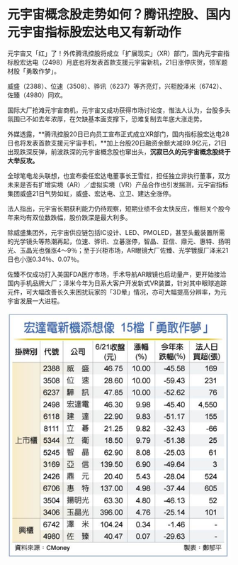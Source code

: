 # 元宇宙概念股走势如何？腾讯控股、国内元宇宙指标股宏达电又有新动作


元宇宙又「红」了！外传腾讯控股将成立「扩展现实」（XR）部门，国内元宇宙指标股宏达电（2498）月底也将发表首款支援元宇宙新机，21日涨停庆贺，领军题材股「勇敢作梦」。

威盛（2388）、位速（3508）、骅讯（6237）等齐亮灯，兴柜股泽米（6742）、佐臻（4980）同欢。

国际大厂抢滩元宇宙商机，元宇宙又成功获得市场讨论度，惟法人认为，台股多头氛围已不如去年浓厚，在欠缺基本面支撑下，恐难复制去年底大涨走势。

外媒透露，**腾讯控股20日已向员工宣布正式成立XR部门，国内指标股宏达电28日也将发表首款支援元宇宙手机，**加上台股20日融资余额大减89.9亿元，21日出现跌深反弹，前波跌深的元宇宙概念股也窜出头，**沉寂已久的元宇宙概念股终于大举反攻。**

全球笔电龙头联想，也宣布委任宏达电董事长王雪红，担任独立非执行董事，双方未来是否有扩增实境（AR）／虚拟实境（VR）产品合作也引发揣测，元宇宙指标集团威盛21日气势如虹，威盛、宏达电、立卫、建达全涨停。

法人指出，元宇宙长期获利能力仍待观察，短期业绩不会太快反应，惟相关个股今年来均有双位数跌幅，股价跌深是最大利多。

除威盛集团外，元宇宙供应链包括IC设计、LED、PMOLED，甚至头戴装置所需的光学镜头等热潮再起，位速、骅讯、立碁涨停，智晶、亚信、鼎元、惠特、扬明光、玉晶光也强涨4～9％；至于兴柜市场，AR眼镜大厂佐臻、光学镀膜厂泽米21日也小涨0.34％、0.07％。

佐臻不仅成功打入美国FDA医疗市场，手术导航AR眼镜也启动量产，更开始接洽国内手机品牌大厂；泽米今年为日系大客户开发新式VR装置，针对其中眼球追踪元件，可大幅改善长久来困扰玩家的「3D晕」情况，亦可大幅提高分辨率，为元宇宙发展一大进程。 

![配图](21-09617-001.jpg)
